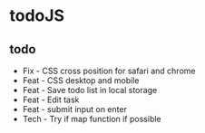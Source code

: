 # todoJS

## todo

<ul>
    <li>Fix -  CSS cross position for safari and chrome</li>
    <li>Feat - CSS desktop and mobile</li>
    <li>Feat - Save todo list in local storage</li>
    <li>Feat - Edit task</li>
    <li>Feat - submit input on enter </li>
    <li>Tech - Try if map function if possible</li>
</ul>
